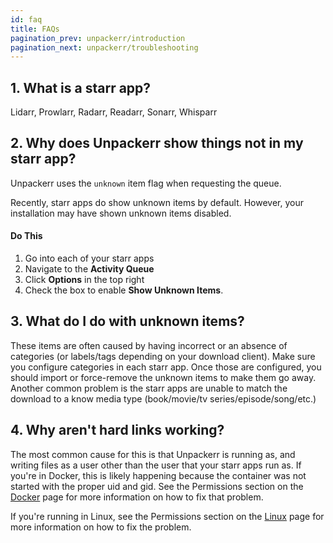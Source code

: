 ```yaml
---
id: faq
title: FAQs
pagination_prev: unpackerr/introduction
pagination_next: unpackerr/troubleshooting
---
```


## 1. What is a starr app?

Lidarr, Prowlarr, Radarr, Readarr, Sonarr, Whisparr

## 2. Why does Unpackerr show things not in my starr app?

Unpackerr uses the `unknown` item flag when requesting the queue.

Recently, starr apps do show unknown items by default. However,
your installation may have shown unknown items disabled.

#### Do This

1. Go into each of your starr apps
1. Navigate to the **Activity Queue**
1. Click **Options** in the top right
1. Check the box to enable **Show Unknown Items**.

## 3. What do I do with unknown items?

These items are often caused by having incorrect or an absence of
categories (or labels/tags depending on your download client).
Make sure you configure categories in each starr app. Once those
are configured, you should import or force-remove the unknown
items to make them go away. Another common problem is the starr
apps are unable to match the download to a know media type
(book/movie/tv series/episode/song/etc.)

## 4. Why aren't hard links working?

The most common cause for this is that Unpackerr is running as,
and writing files as a user other than the user that your starr
apps run as. If you're in Docker, this is likely happening
because the container was not started with the proper uid and gid.
See the Permissions section on the [Docker](/docs/install/docker#permissions)
page for more information on how to fix that problem.

If you're running in Linux, see the Permissions section on the
[Linux](/docs/install/linux#permissions) page for more information
on how to fix the problem.